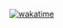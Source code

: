 [![wakatime](https://wakatime.com/badge/user/38601722-b9c9-4301-b9e1-b010d6dc92b4/project/297e4ee2-22e5-426b-a113-19f25066c6e1.svg)](https://wakatime.com/badge/user/38601722-b9c9-4301-b9e1-b010d6dc92b4/project/297e4ee2-22e5-426b-a113-19f25066c6e1)